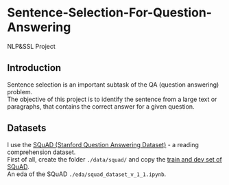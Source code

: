 # Sentence-Selection-For-Question-Answering
NLP&amp;SSL Project

## Introduction
Sentence selection is an important subtask of the QA (question answering) problem.  
The objective of this project is to identify the sentence from a large text or paragraphs,
that contains the correct answer for a given question.


## Datasets
I use the [SQuAD (Stanford Question Answering Dataset)][1] - a reading comprehension dataset.  
First of all, create the folder `./data/squad/` and copy the [train and dev set of SQuAD][1].  
An eda of the SQuAD `./eda/squad_dataset_v_1_1.ipynb`.  



[1]: https://rajpurkar.github.io/SQuAD-explorer/

